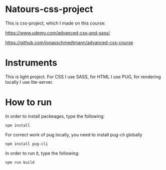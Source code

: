 # Natours-css-project
This is css-project, which I made on this course:

https://www.udemy.com/advanced-css-and-sass/

https://github.com/jonasschmedtmann/advanced-css-course

# Instruments
This is light project. For CSS I use SASS, for HTML I use PUG, for rendering locally I use lite-server.

# How to run
In order to install packeages, type the following:
```
npm install
```
For correct work of pug locally, you need to install pug-cli globally
```
npm install pug-cli
```
In order to run it, type the following:
```
npm run build
```
